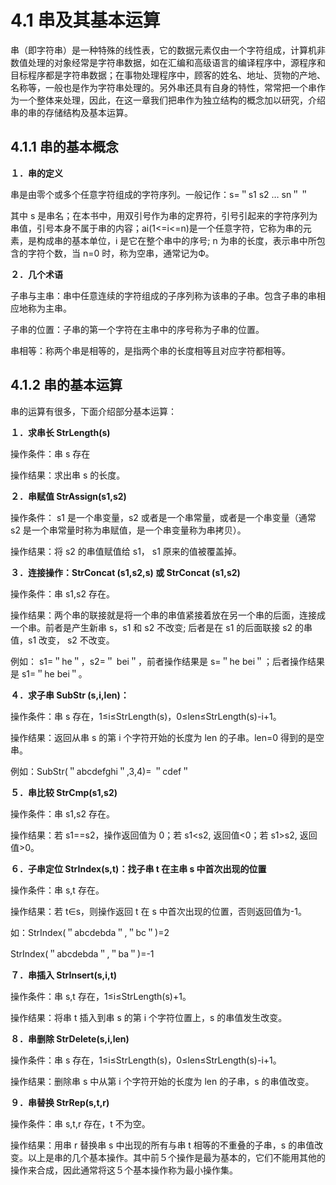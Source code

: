 # 4.1 串及其基本运算

串（即字符串）是一种特殊的线性表，它的数据元素仅由一个字符组成，计算机非数值处理的对象经常是字符串数据，如在汇编和高级语言的编译程序中，源程序和目标程序都是字符串数据；在事物处理程序中，顾客的姓名、地址、货物的产地、名称等，一般也是作为字符串处理的。另外串还具有自身的特性，常常把一个串作为一个整体来处理，因此，在这一章我们把串作为独立结构的概念加以研究，介绍串的串的存储结构及基本运算。

## 4.1.1 串的基本概念

**１．串的定义**

串是由零个或多个任意字符组成的字符序列。一般记作：s=＂s1 s2 … sn＂＂

其中 s 是串名；在本书中，用双引号作为串的定界符，引号引起来的字符序列为串值，引号本身不属于串的内容；ai(1<=i<=n)是一个任意字符，它称为串的元素，是构成串的基本单位，i 是它在整个串中的序号; n 为串的长度，表示串中所包含的字符个数，当 n=0 时，称为空串，通常记为Ф。

**２．几个术语**

子串与主串：串中任意连续的字符组成的子序列称为该串的子串。包含子串的串相应地称为主串。

子串的位置：子串的第一个字符在主串中的序号称为子串的位置。

串相等：称两个串是相等的，是指两个串的长度相等且对应字符都相等。

## 4.1.2 串的基本运算

串的运算有很多，下面介绍部分基本运算：

**１．求串长 StrLength(s)**

操作条件：串 s 存在

操作结果：求出串 s 的长度。

**２．串赋值 StrAssign(s1,s2)**

操作条件： s1 是一个串变量，s2 或者是一个串常量，或者是一个串变量（通常 s2 是一个串常量时称为串赋值，是一个串变量称为串拷贝）。

操作结果：将 s2 的串值赋值给 s1， s1 原来的值被覆盖掉。

**３．连接操作：StrConcat (s1,s2,s) 或 StrConcat (s1,s2)**

操作条件：串 s1,s2 存在。

操作结果：两个串的联接就是将一个串的串值紧接着放在另一个串的后面，连接成一个串。前者是产生新串 s，s1 和 s2 不改变; 后者是在 s1 的后面联接 s2 的串值，s1 改变， s2 不改变。

例如： s1=＂he＂，s2=＂ bei＂，前者操作结果是 s=＂he bei＂；后者操作结果是 s1=＂he bei＂。

**４．求子串 SubStr (s,i,len)：**

操作条件：串 s 存在，1≤i≤StrLength(s)，0≤len≤StrLength(s)-i+1。

操作结果：返回从串 s 的第 i 个字符开始的长度为 len 的子串。len=0 得到的是空串。

例如：SubStr(＂abcdefghi＂,3,4)= ＂cdef＂

**５．串比较 StrCmp(s1,s2)**

操作条件：串 s1,s2 存在。

操作结果：若 s1==s2，操作返回值为 0；若 s1<s2, 返回值<0；若 s1>s2, 返回值>0。

**６．子串定位 StrIndex(s,t)：找子串 t 在主串 s 中首次出现的位置**

操作条件：串 s,t 存在。

操作结果：若 t∈s，则操作返回 t 在 s 中首次出现的位置，否则返回值为-1。

如：StrIndex(＂abcdebda＂,＂bc＂)=2

StrIndex(＂abcdebda＂,＂ba＂)=-1

**７．串插入 StrInsert(s,i,t)**

操作条件：串 s,t 存在，1≤i≤StrLength(s)+1。

操作结果：将串 t 插入到串 s 的第 i 个字符位置上，s 的串值发生改变。

**８．串删除 StrDelete(s,i,len)**

操作条件：串 s 存在，1≤i≤StrLength(s)，0≤len≤StrLength(s)-i+1。

操作结果：删除串 s 中从第 i 个字符开始的长度为 len 的子串，s 的串值改变。

**９．串替换 StrRep(s,t,r)**

操作条件：串 s,t,r 存在，t 不为空。

操作结果：用串 r 替换串 s 中出现的所有与串 t 相等的不重叠的子串，s 的串值改变。以上是串的几个基本操作。其中前５个操作是最为基本的，它们不能用其他的操作来合成，因此通常将这５个基本操作称为最小操作集。